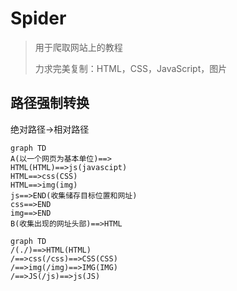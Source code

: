 # Spider

>用于爬取网站上的教程
>
>力求完美复制：HTML，CSS，JavaScript，图片

## 路径强制转换

绝对路径->相对路径

```mermaid
graph TD
A(以一个网页为基本单位)==>
HTML(HTML)==>js(javascipt)
HTML==>css(CSS)
HTML==>img(img)
js==>END(收集储存目标位置和网址)
css==>END
img==>END
B(收集出现的网址头部)==>HTML
```

```mermaid
graph TD
/(./)==>HTML(HTML)
/==>css(/css)==>CSS(CSS)
/==>img(/img)==>IMG(IMG)
/==>JS(/js)==>js(JS)
```

